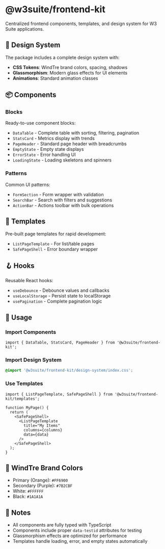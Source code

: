 # @w3suite/frontend-kit

Centralized frontend components, templates, and design system for W3 Suite applications.

## 🎨 Design System

The package includes a complete design system with:
- **CSS Tokens**: WindTre brand colors, spacing, shadows
- **Glassmorphism**: Modern glass effects for UI elements
- **Animations**: Standard animation classes

## 📦 Components

### Blocks
Ready-to-use component blocks:
- `DataTable` - Complete table with sorting, filtering, pagination
- `StatsCard` - Metrics display with trends
- `PageHeader` - Standard page header with breadcrumbs
- `EmptyState` - Empty state displays
- `ErrorState` - Error handling UI
- `LoadingState` - Loading skeletons and spinners

### Patterns
Common UI patterns:
- `FormSection` - Form wrapper with validation
- `SearchBar` - Search with filters and suggestions
- `ActionBar` - Actions toolbar with bulk operations

## 📄 Templates

Pre-built page templates for rapid development:
- `ListPageTemplate` - For list/table pages
- `SafePageShell` - Error boundary wrapper

## 🪝 Hooks

Reusable React hooks:
- `useDebounce` - Debounce values and callbacks
- `useLocalStorage` - Persist state to localStorage
- `usePagination` - Complete pagination logic

## 💅 Usage

### Import Components
```tsx
import { DataTable, StatsCard, PageHeader } from '@w3suite/frontend-kit';
```

### Import Design System
```css
@import '@w3suite/frontend-kit/design-system/index.css';
```

### Use Templates
```tsx
import { ListPageTemplate, SafePageShell } from '@w3suite/frontend-kit/templates';

function MyPage() {
  return (
    <SafePageShell>
      <ListPageTemplate
        title="My Items"
        columns={columns}
        data={data}
      />
    </SafePageShell>
  );
}
```

## 🎨 WindTre Brand Colors

- Primary (Orange): `#FF6900`
- Secondary (Purple): `#7B2CBF`
- White: `#FFFFFF`
- Black: `#1A1A1A`

## 📝 Notes

- All components are fully typed with TypeScript
- Components include proper `data-testid` attributes for testing
- Glassmorphism effects are optimized for performance
- Templates handle loading, error, and empty states automatically